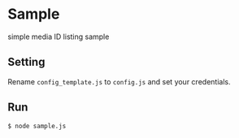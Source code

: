 # Sample

simple media ID listing sample

## Setting

Rename `config_template.js` to `config.js` and set your credentials.

## Run

```sh
$ node sample.js
```
